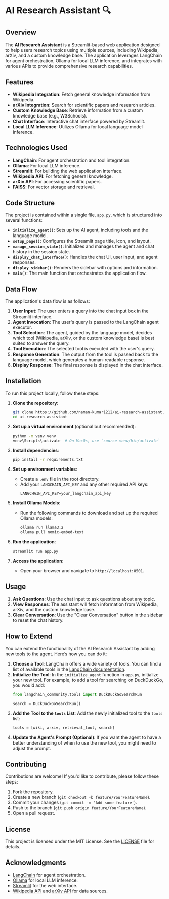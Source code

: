 # AI Research Assistant 🔍

## Overview

The **AI Research Assistant** is a Streamlit-based web application designed to help users research topics using multiple sources, including Wikipedia, arXiv, and a custom knowledge base. The application leverages LangChain for agent orchestration, Ollama for local LLM inference, and integrates with various APIs to provide comprehensive research capabilities.

## Features

- **Wikipedia Integration**: Fetch general knowledge information from Wikipedia.
- **arXiv Integration**: Search for scientific papers and research articles.
- **Custom Knowledge Base**: Retrieve information from a custom knowledge base (e.g., W3Schools).
- **Chat Interface**: Interactive chat interface powered by Streamlit.
- **Local LLM Inference**: Utilizes Ollama for local language model inference.

## Technologies Used

- **LangChain**: For agent orchestration and tool integration.
- **Ollama**: For local LLM inference.
- **Streamlit**: For building the web application interface.
- **Wikipedia API**: For fetching general knowledge.
- **arXiv API**: For accessing scientific papers.
- **FAISS**: For vector storage and retrieval.

## Code Structure

The project is contained within a single file, `app.py`, which is structured into several functions:

- **`initialize_agent()`**: Sets up the AI agent, including tools and the language model.
- **`setup_page()`**: Configures the Streamlit page title, icon, and layout.
- **`manage_session_state()`**: Initializes and manages the agent and chat history in the session state.
- **`display_chat_interface()`**: Handles the chat UI, user input, and agent responses.
- **`display_sidebar()`**: Renders the sidebar with options and information.
- **`main()`**: The main function that orchestrates the application flow.

## Data Flow

The application's data flow is as follows:

1.  **User Input**: The user enters a query into the chat input box in the Streamlit interface.
2.  **Agent Invocation**: The user's query is passed to the LangChain agent executor.
3.  **Tool Selection**: The agent, guided by the language model, decides which tool (Wikipedia, arXiv, or the custom knowledge base) is best suited to answer the query.
4.  **Tool Execution**: The selected tool is executed with the user's query.
5.  **Response Generation**: The output from the tool is passed back to the language model, which generates a human-readable response.
6.  **Display Response**: The final response is displayed in the chat interface.

## Installation

To run this project locally, follow these steps:

1. **Clone the repository**:
   ```bash
   git clone https://github.com/naman-kumar1212/ai-research-assistant.git
   cd ai-research-assistant
   ```

2. **Set up a virtual environment** (optional but recommended):
   ```bash
   python -m venv venv
   venv\Scripts\activate  # On MacOs, use `source venv/bin/activate`
   ```

3. **Install dependencies**:
   ```bash
   pip install -r requirements.txt
   ```

4. **Set up environment variables**:
   - Create a `.env` file in the root directory.
   - Add your `LANGCHAIN_API_KEY` and any other required API keys:
     ```plaintext
     LANGCHAIN_API_KEY=your_langchain_api_key
     ```

5. **Install Ollama Models**:
   - Run the following commands to download and set up the required Ollama models:
     ```bash
     ollama run llama3.2
     ollama pull nomic-embed-text
     ```

6. **Run the application**:
   ```bash
   streamlit run app.py
   ```

7. **Access the application**:
   - Open your browser and navigate to `http://localhost:8501`.

## Usage

1. **Ask Questions**: Use the chat input to ask questions about any topic.
2. **View Responses**: The assistant will fetch information from Wikipedia, arXiv, and the custom knowledge base.
3. **Clear Conversation**: Use the "Clear Conversation" button in the sidebar to reset the chat history.

## How to Extend

You can extend the functionality of the AI Research Assistant by adding new tools to the agent. Here’s how you can do it:

1. **Choose a Tool**: LangChain offers a wide variety of tools. You can find a list of available tools in the [LangChain documentation](https://python.langchain.com/docs/integrations/tools/).
2. **Initialize the Tool**: In the `initialize_agent` function in `app.py`, initialize your new tool. For example, to add a tool for searching on DuckDuckGo, you would add:
   ```python
   from langchain_community.tools import DuckDuckGoSearchRun

   search = DuckDuckGoSearchRun()
   ```
3. **Add the Tool to the `tools` List**: Add the newly initialized tool to the `tools` list:
   ```python
   tools = [wiki, arxiv, retrieval_tool, search]
   ```
4. **Update the Agent's Prompt (Optional)**: If you want the agent to have a better understanding of when to use the new tool, you might need to adjust the prompt.

## Contributing

Contributions are welcome! If you'd like to contribute, please follow these steps:

1. Fork the repository.
2. Create a new branch (`git checkout -b feature/YourFeatureName`).
3. Commit your changes (`git commit -m 'Add some feature'`).
4. Push to the branch (`git push origin feature/YourFeatureName`).
5. Open a pull request.

## License

This project is licensed under the MIT License. See the [LICENSE](LICENSE) file for details.

## Acknowledgments

- [LangChain](https://www.langchain.com/) for agent orchestration.
- [Ollama](https://ollama.ai/) for local LLM inference.
- [Streamlit](https://streamlit.io/) for the web interface.
- [Wikipedia API](https://www.mediawiki.org/wiki/API:Main_page) and [arXiv API](https://arxiv.org/help/api) for data sources.

